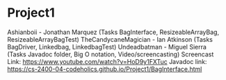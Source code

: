 # Project1
Ashianboii - Jonathan Marquez (Tasks BagInterface, ResizeableArrayBag, ResizeableArrayBagTest)
TheCandycaneMagician - Ian Atkinson (Tasks BagDriver, Linkedbag, LinkedbagTest)
Undeadbatman - Miguel Sierra (Tasks Javadoc folder, Big O notation, Video/screencasting)
Screencast Link: https://www.youtube.com/watch?v=HoD9y1FXTuc
Javadoc link: https://cs-2400-04-codeholics.github.io/Project1/BagInterface.html
